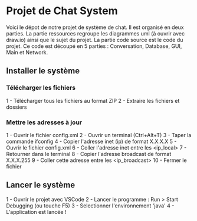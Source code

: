 # Projet de Chat System

Voici le dépot de notre projet de système de chat. Il est organisé en deux parties. La partie ressources regroupe les diagrammes uml (à ouvrir avec draw.io) ainsi que le sujet du projet. La partie code source est le code du projet.
Ce code est découpé en 5 parties : Conversation, Database, GUI, Main et Network.


## Installer le système
### Télécharger les fichiers
1 - Télécharger tous les fichiers au format ZIP
2 - Extraire les fichiers et dossiers 

### Mettre les adresses à jour
1 - Ouvrir le fichier config.xml
2 - Ouvrir un terminal (Ctrl+Alt+T)
3 - Taper la commande ifconfig
4 - Copier l'adresse inet (ip) de format X.X.X.X
5 - Ouvrir le fichier config.xml
6 - Coller l'adresse inet entre les <ip_local>
7 - Retourner dans le terminal
8 - Copier l'adresse broadcast de format X.X.X.255
9 - Coller cette adresse entre les <ip_broadcast>
10 - Fermer le fichier

## Lancer le système
1 - Ouvrir le projet avec VSCode
2 - Lancer le programme : Run > Start Debugging (ou touche F5) 
3 - Selectionner l'environnement 'java'
4 - L'application est lancée !

